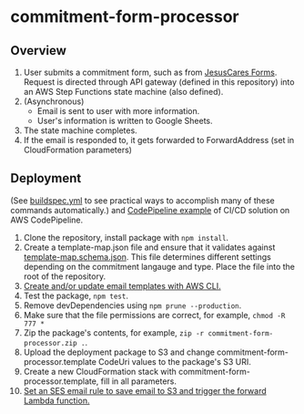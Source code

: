 # commitment-form-processor

## Overview

1. User submits a commitment form, such as from [JesusCares Forms](https://github.com/GroundwireDevs/jesuscares-forms). Request is directed through API gateway (defined in this repository) into an AWS Step Functions state machine (also defined).
2. (Asynchronous)
   * Email is sent to user with more information.
   * User's information is written to Google Sheets.
3. The state machine completes.
4. If the email is responded to, it gets forwarded to ForwardAddress (set in CloudFormation parameters)

## Deployment

(See [buildspec.yml](https://github.com/GroundwireDevs/commitment-form-processor/blob/prod/buildspec.yml) to see practical ways to accomplish many of these commands automatically.) and [CodePipeline example](https://github.com/GroundwireDevs/commitment-form-processor/wiki/CodePipeline-example) of CI/CD solution on AWS CodePipeline.

1. Clone the repository, install package with `npm install`.
2. Create a template-map.json file and ensure that it validates against  [template-map.schema.json](https://github.com/GroundwireDevs/commitment-form-processor/blob/prod/template-map.schema.json). This file determines different settings depending on the commitment langauge and type. Place the file into the root of the repository.
3. [Create and/or update email templates with AWS CLI.](https://github.com/GroundwireDevs/commitment-form-processor/wiki/Creating-and-updating-email-templates)
4. Test the package, `npm test`.
5. Remove devDependencies using `npm prune --production`.
6. Make sure that the file permissions are correct, for example, `chmod -R 777 *`
7. Zip the package's contents, for example, `zip -r commitment-form-processor.zip .`.
8. Upload the deployment package to S3 and change commitment-form-processor.template CodeUri values to the package's S3 URI.
9. Create a new CloudFormation stack with commitment-form-processor.template, fill in all parameters.
10. [Set an SES email rule to save email to S3 and trigger the forward Lambda function.](https://github.com/GroundwireDevs/commitment-form-processor/wiki/Setting-the-SES-rule-for-email-forwarding)
